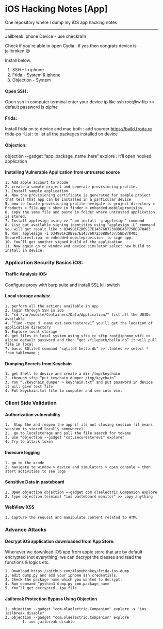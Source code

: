# iOS Hacking Notes [App]
One repository where I dump my iOS app hacking notes

---

Jailbreak iphone Device - use checkra1n

Check if you're able to open Cydia : if yes then congrats device is jailbroken.😉

Install below:
1. SSH - In iphone
2. Frida - System & iphone
3. Objection - System

#### Open SSH : 
Open ssh in computer terminal enter your device ip like ssh root@wifiip >> default password is _alpine_

#### Frida:
Install frida on to device and mac both : add sourcer https://build.froda.re	
frida-ps -Uai : to list all the packages installed on device

#### Objection:
objection --gadget “app_package_name_here” explore : it’ll open hooked application

#### Installing Vulnerable Application from untrusted source

	1. Add apple account to Xcode
	2. create a sample project and generate provisioning profile.
	3. Install sample application 
	4. Now the provisioning certificate is generated for sample project that tell that app can be installed in a particular device
	5. now to locate provisioning profile nevigate to project directory > Products > file.app > show in finder > embedded.mobileprovision 
	6. Copy the same file and paste in folder where untrusted application is stored.
	7. Install applesign using >> “npm install -g applesign” command
	8. List out available signing identities using “applesign -L” command you will get result like : 0349B1F2DB9E7E1437607230BDE43775BDB78403
	9. Run: applesign -i 0349B1F2DB9E7E1437607230BDE43775BDB78403 SecureStorev1.ipa -m embedded.mobileprovision  to sign app.
	10. You’ll get another signed build of the application
	11. Now again go to window and device simulator select new build to install in device.

### Application Security Basics iOS: 

#### Traffic Analysis iOS:
Configure proxy with burp suite and install SSL kill switch 

#### Local storage analyis:
	1. perform all the actions available in app
	2. login through SSH in iOS
	3. “cd /var/mobile/Containers/Data/Application/“ list all the UUIDs available
	4. “find -type d -name cst.securestorev1” you’ll get the location of application directory
	5. Explore local storage
	6. get files in local system using sftp >> sftp root@iphone_wifi >> alpine default password and then “get /filepath/hello.db” it will pull file in local
	7. basic SQlite3 command “sqlite3 hello.db” >> .tables >> select * from tablename ;


#### Dumping Secrets from Keychain
	1. get Shell to device and create a dir /tmp/keychain
	2. through sftp “put keychain_dumper /tmp/keychain” 
	3. run “./keychain_dumper > keychain.txt” and put password in device it will give text file
	4. Put keychain.txt file to computer and see into vim.


### Client Side Validation

#### Authorization vulnerability 
	1.  Stop the and reopen the app if its not closing session (it means session is stored locally somewhere)
	2.  go to localstorage and pull the file search for tokens
	3. use “objection --gadget "cst.securestorev1" explore”
	4. Try to attack token

#### Insecure logging	
	1. go to the xcode
	2. navigate to window > device and simulators > open console > then start activities to see logs

#### Sensitive Data in pasteboard
	1. Open objection objection —-gadget com.olaelectric.Companion explore
	2. type objection terminal “ios pasteboard monitor” >> copy anything

#### WebView XSS 
	1. Capture the request and manipulate content related to HTML


### Advance Attacks

#### Decrypt iOS application downloaded from App Store:
Whenever we download iOS app from apple store that are by default encrypted (not everything) we can decrypt the classes and read the functions & logics etc.

	1. Download https://github.com/AloneMonkey/frida-ios-dump
	2. edit dump.py and add your iphone ssh credentials.
	3. Check the package name which you wanted to decrypt.
	4. Run command “python3 dump.py com.package_name
	5. You’ll get decrypted .ipa file.


#### Jailbreak Protection Bypass Using Objection

	1. objection --gadget "com.olaelectric.Companion" explore -s "ios jailbreak disable"
	2. objection --gadget "com.olaelectric.Companion" explore
    		1. ios jailbreak disable
